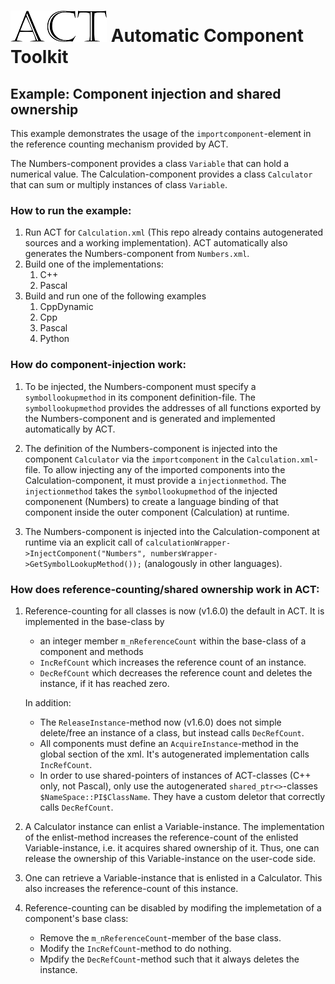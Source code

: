 # ![ACT logo](../../Documentation/images/ACT_logo_50px.png) Automatic Component Toolkit

## Example: Component injection and shared ownership

This example demonstrates the usage of the `importcomponent`-element in the reference counting mechanism provided by ACT.

The Numbers-component provides a class `Variable` that can hold a numerical value.
The Calculation-component provides a class `Calculator` that can sum or multiply instances of class `Variable`.


### How to run the example:
1. Run ACT for `Calculation.xml` (This repo already contains autogenerated sources and a working implementation).
	ACT automatically also generates the Numbers-component from `Numbers.xml`.
2. Build one of the implementations:
	1. C++
	2. Pascal
3. Build and run one of the following examples
	1. CppDynamic
	2. Cpp
	3. Pascal
	4. Python

### How do component-injection work:
1. To be injected, the Numbers-component must specify a `symbollookupmethod` in its component definition-file.
The `symbollookupmethod` provides the addresses of all functions exported by the Numbers-component and is generated and implemented automatically by ACT.

2. The definition of the Numbers-component is injected into the component `Calculator` via the `importcomponent` in the `Calculation.xml`-file. 
To allow injecting any of the imported components into the Calculation-component, it must provide a `injectionmethod`. The `injectionmethod` takes the `symbollookupmethod` of the injected componenent (Numbers) to create a language binding of that component inside the outer component (Calculation) at runtime.

3. The Numbers-component is injected into the Calculation-component at runtime via an explicit call of
`calculationWrapper->InjectComponent("Numbers", numbersWrapper->GetSymbolLookupMethod());` (analogously in other languages).


### How does reference-counting/shared ownership  work in ACT:
1. Reference-counting for all classes is now (v1.6.0) the default in ACT.
	It is implemented in the base-class by
	- an integer member `m_nReferenceCount` within the base-class of a component
	and methods
	- `IncRefCount` which increases the reference count of an instance.
	- `DecRefCount` which decreases the reference count and deletes the instance, if it has reached zero.
	
	In addition:
	- The `ReleaseInstance`-method now (v1.6.0) does not simple delete/free an instance of a class, but instead calls `DecRefCount`.
	- All components must define an `AcquireInstance`-method in the global section of the xml. It's autogenerated implementation calls `IncRefCount`.
	- In order to use shared-pointers of instances of ACT-classes (C++ only, not Pascal), only use the autogenerated `shared_ptr<>`-classes `$NameSpace::PI$ClassName`. They have a custom deletor that correctly calls `DecRefCount`.

2. A Calculator instance can enlist a Variable-instance.
	The implementation of the enlist-method increases the reference-count of the enlisted Variable-instance, i.e.
	it acquires shared ownership of it. Thus, one can release the ownership of this Variable-instance on the user-code side.
	
3. One can retrieve a Variable-instance that is enlisted in a Calculator. This also increases the reference-count of this instance.

4. Reference-counting can be disabled by modifing the implemetation of a component's base class:
	- Remove the `m_nReferenceCount`-member of the base class.
	- Modify the `IncRefCount`-method to do nothing.
	- Mpdify the `DecRefCount`-method such that it always deletes the instance.
